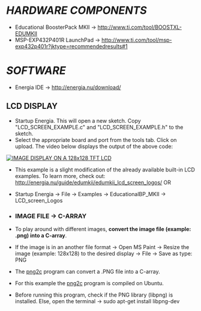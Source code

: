 # **_HARDWARE COMPONENTS_**
- Educational BoosterPack MKII -> http://www.ti.com/tool/BOOSTXL-EDUMKII
- MSP-EXP432P401R LaunchPad -> http://www.ti.com/tool/msp-exp432p401r?jktype=recommendedresults#1

# **_SOFTWARE_**
- Energia IDE -> http://energia.nu/download/

## **LCD DISPLAY**
- Startup Energia. This will open a new sketch. Copy "LCD_SCREEN_EXAMPLE.c" and "LCD_SCREEN_EXAMPLE.h" to the sketch.
- Select the appropriate board and port from the tools tab. Click on upload. The video below displays the output of the above code:

[![IMAGE DISPLAY ON A 128x128 TFT LCD](http://img.youtube.com/vi/xQYOcPorGW0/0.jpg)](https://www.youtube.com/watch?v=xQYOcPorGW0 "IMAGE DISPLAY ON A 128x128 TFT LCD")

- This example is a slight modification of the already available built-in LCD examples. To learn more, check out: http://energia.nu/guide/edumkii/edumkii_lcd_screen_logos/  OR
- Startup Energia -> File -> Examples -> EducationalBP_MKII -> LCD_screen_Logos

- ### **IMAGE FILE -> C-ARRAY**
- To play around with different images, **convert the image file (example: .png) into a C-array**.
- If the image is in an another file format -> Open MS Paint -> Resize the image (example: 128x128) to the desired display -> File -> Save as type: PNG   
- The [png2c](https://github.com/vaskevich/png2c) program can convert a .PNG file into a C-array.
- For this example the [png2c](https://github.com/vaskevich/png2c) program is compiled on Ubuntu. 
- Before running this program, check if the PNG library (libpng) is installed. Else, open the terminal -> sudo apt-get install libpng-dev
